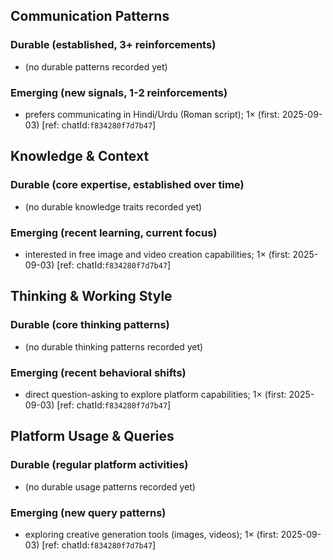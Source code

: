 ## Communication Patterns
### Durable (established, 3+ reinforcements)
- (no durable patterns recorded yet)

### Emerging (new signals, 1-2 reinforcements)
- prefers communicating in Hindi/Urdu (Roman script); 1× (first: 2025-09-03) [ref: chatId:`f834280f7d7b47`]

## Knowledge & Context
### Durable (core expertise, established over time)
- (no durable knowledge traits recorded yet)

### Emerging (recent learning, current focus)
- interested in free image and video creation capabilities; 1× (first: 2025-09-03) [ref: chatId:`f834280f7d7b47`]

## Thinking & Working Style
### Durable (core thinking patterns)
- (no durable thinking patterns recorded yet)

### Emerging (recent behavioral shifts)
- direct question-asking to explore platform capabilities; 1× (first: 2025-09-03) [ref: chatId:`f834280f7d7b47`]

## Platform Usage & Queries
### Durable (regular platform activities)
- (no durable usage patterns recorded yet)

### Emerging (new query patterns)
- exploring creative generation tools (images, videos); 1× (first: 2025-09-03) [ref: chatId:`f834280f7d7b47`]